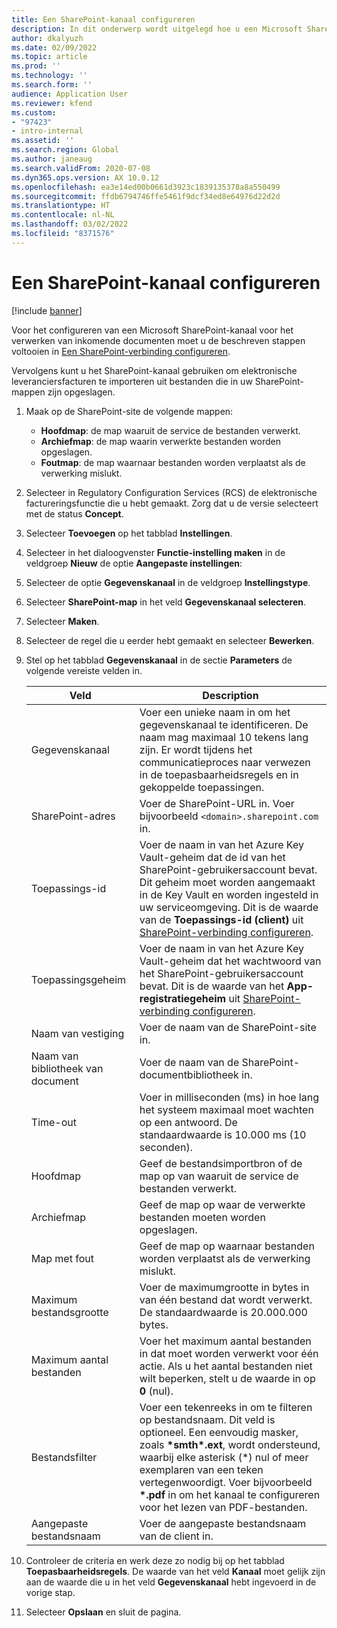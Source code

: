 ```yaml
---
title: Een SharePoint-kanaal configureren
description: In dit onderwerp wordt uitgelegd hoe u een Microsoft SharePoint-kanaal configureert om binnenkomende elektronische facturen te verwerken.
author: dkalyuzh
ms.date: 02/09/2022
ms.topic: article
ms.prod: ''
ms.technology: ''
ms.search.form: ''
audience: Application User
ms.reviewer: kfend
ms.custom:
- "97423"
- intro-internal
ms.assetid: ''
ms.search.region: Global
ms.author: janeaug
ms.search.validFrom: 2020-07-08
ms.dyn365.ops.version: AX 10.0.12
ms.openlocfilehash: ea3e14ed00b0661d3923c1839135378a8a550499
ms.sourcegitcommit: ffdb6794746ffe5461f9dcf34ed8e64976d22d2d
ms.translationtype: HT
ms.contentlocale: nl-NL
ms.lasthandoff: 03/02/2022
ms.locfileid: "8371576"
---
```

# <a name="configure-a-sharepoint-channel"></a>Een SharePoint-kanaal configureren

[!include [banner](../includes/banner.md)]

Voor het configureren van een Microsoft SharePoint-kanaal voor het verwerken van inkomende documenten moet u de beschreven stappen voltooien in [Een SharePoint-verbinding configureren](e-invoicing-create-sharepoint-connection.md).

Vervolgens kunt u het SharePoint-kanaal gebruiken om elektronische leveranciersfacturen te importeren uit bestanden die in uw SharePoint-mappen zijn opgeslagen.

1. Maak op de SharePoint-site de volgende mappen:

    - **Hoofdmap**: de map waaruit de service de bestanden verwerkt.
    - **Archiefmap**: de map waarin verwerkte bestanden worden opgeslagen.
    - **Foutmap**: de map waarnaar bestanden worden verplaatst als de verwerking mislukt.

2. Selecteer in Regulatory Configuration Services (RCS) de elektronische factureringsfunctie die u hebt gemaakt. Zorg dat u de versie selecteert met de status **Concept**.
3. Selecteer **Toevoegen** op het tabblad **Instellingen**.
4. Selecteer in het dialoogvenster **Functie-instelling maken** in de veldgroep **Nieuw** de optie **Aangepaste instellingen**:
5. Selecteer de optie **Gegevenskanaal** in de veldgroep **Instellingstype**.
6. Selecteer **SharePoint-map** in het veld **Gegevenskanaal selecteren**.
7. Selecteer **Maken**.
8. Selecteer de regel die u eerder hebt gemaakt en selecteer **Bewerken**.
9. Stel op het tabblad **Gegevenskanaal** in de sectie **Parameters** de volgende vereiste velden in.

    | Veld                 | Description |
    |-----------------------|-------------|
    | Gegevenskanaal          | Voer een unieke naam in om het gegevenskanaal te identificeren. De naam mag maximaal 10 tekens lang zijn. Er wordt tijdens het communicatieproces naar verwezen in de toepasbaarheidsregels en in gekoppelde toepassingen. |
    | SharePoint-adres    | Voer de SharePoint-URL in. Voer bijvoorbeeld `<domain>.sharepoint.com` in. |
    | Toepassings-id        | Voer de naam in van het Azure Key Vault-geheim dat de id van het SharePoint-gebruikersaccount bevat. Dit geheim moet worden aangemaakt in de Key Vault en worden ingesteld in uw serviceomgeving. Dit is de waarde van de **Toepassings-id (client)** uit [SharePoint-verbinding configureren](e-invoicing-create-sharepoint-connection.md). |
    | Toepassingsgeheim    | Voer de naam in van het Azure Key Vault-geheim dat het wachtwoord van het SharePoint-gebruikersaccount bevat. Dit is de waarde van het **App-registratiegeheim** uit [SharePoint-verbinding configureren](e-invoicing-create-sharepoint-connection.md). |
    | Naam van vestiging             | Voer de naam van de SharePoint-site in. |
    | Naam van bibliotheek van document | Voer de naam van de SharePoint-documentbibliotheek in. |
    | Time-out               | Voer in milliseconden (ms) in hoe lang het systeem maximaal moet wachten op een antwoord. De standaardwaarde is 10.000 ms (10 seconden). |
    | Hoofdmap           | Geef de bestandsimportbron of de map op van waaruit de service de bestanden verwerkt. |
    | Archiefmap        | Geef de map op waar de verwerkte bestanden moeten worden opgeslagen. |
    | Map met fout          | Geef de map op waarnaar bestanden worden verplaatst als de verwerking mislukt. |
    | Maximum bestandsgrootte         | Voer de maximumgrootte in bytes in van één bestand dat wordt verwerkt. De standaardwaarde is 20.000.000 bytes. |
    | Maximum aantal bestanden      | Voer het maximum aantal bestanden in dat moet worden verwerkt voor één actie. Als u het aantal bestanden niet wilt beperken, stelt u de waarde in op **0** (nul). |
    | Bestandsfilter           | Voer een tekenreeks in om te filteren op bestandsnaam. Dit veld is optioneel. Een eenvoudig masker, zoals **\*smth\*.ext**, wordt ondersteund, waarbij elke asterisk (\*) nul of meer exemplaren van een teken vertegenwoordigt. Voer bijvoorbeeld **\*.pdf** in om het kanaal te configureren voor het lezen van PDF-bestanden. |
    | Aangepaste bestandsnaam      | Voer de aangepaste bestandsnaam van de client in. |

10. Controleer de criteria en werk deze zo nodig bij op het tabblad **Toepasbaarheidsregels**. De waarde van het veld **Kanaal** moet gelijk zijn aan de waarde die u in het veld **Gegevenskanaal** hebt ingevoerd in de vorige stap.
11. Selecteer **Opslaan** en sluit de pagina.
